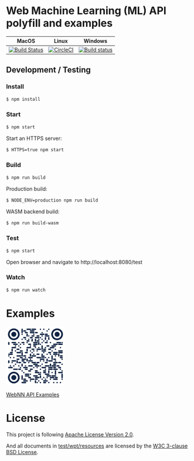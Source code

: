# Web Machine Learning (ML) API polyfill and examples


MacOS | Linux | Windows
-------- | -------- | --------
[![Build Status](https://api.travis-ci.com/intel/webml-polyfill.svg?branch=master)](https://travis-ci.com/intel/webml-polyfill) | [![CircleCI](https://circleci.com/gh/intel/webml-polyfill/tree/master.svg?style=svg)](https://circleci.com/gh/intel/webml-polyfill/tree/master) | [![Build status](https://ci.appveyor.com/api/projects/status/6xjudmjja1mcyo1m/branch/master?svg=true)](https://ci.appveyor.com/project/ibelem/webml-polyfill-egsl9/branch/master)


## Development / Testing

### Install

```sh
$ npm install
```

### Start

```sh
$ npm start
```

Start an HTTPS server:
```sh
$ HTTPS=true npm start
```

### Build

```sh
$ npm run build
```

Production build:

```sh
$ NODE_ENV=production npm run build
```

WASM backend build:

```sh
$ npm run build-wasm
```

### Test

```sh
$ npm start
```

Open browser and navigate to http://localhost:8080/test

### Watch

```sh
$ npm run watch
```

# Examples

<img src="./examples/static/img/qr.png" width="160" height="160" alt="WebNN API Examples QR code">

[WebNN API Examples](https://intel.github.io/webml-polyfill/examples/)

# License
This project is following [Apache License Version 2.0](./LICENSE_APACHE2).

And all documents in [test/wpt/resources](./test/wpt/resources) are licensed by the [W3C 3-clause BSD License](./test/wpt/resources/LICENSE).
